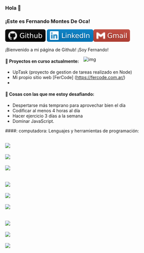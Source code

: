 ### Hola 👋 
### ¡Este es Fernando Montes De Oca!
<code></code>
[<code><img display="inline" src="-Github-000.svg"></code>](https://github.com/FerCodev)
[<code><img display="inline" src="-LinkedIn-blue.svg"></code>](https://www.linkedin.com/in/montes-de-oca/)[<code><img display="inline" src="-Gmail-c14438.svg"> </code>](mailto:fernando.proff@hotmail.com)

¡Bienvenido a mi página de Github! ¡Soy Fernando!  

<img align = "right" alt = "img" src = "" width = "50%" height = "auto" />


#### 🌱 Proyectos en curso actualmente: 
- UpTask (proyecto de gestion de tareas realizado en Node)  
- Mi propio sitio web  [FerCode] (https://fercode.com.ar/) 
- 

#### 💪 Cosas con las que me estoy desafiando:
- Despertarse más temprano para aprovechar bien el día
- Codificar al menos 4 horas al día
- Hacer ejercicio 3 días a la semana
- Dominar JavaScript.

####: computadora: Lenguajes y herramientas de programación:
<p>
	<img width = "50%" align = "right" src = "" />

<code> <img width = "10%" src = "https://www.vectorlogo.zone/logos/javascript/javascript-ar21.svg"> </code>
<code> <img width = "10%" src = "https://www.vectorlogo.zone/logos/json/json-ar21.svg"> </code>
<code> <img width = "8%" src = "https://www.vectorlogo.zone/logos/pugjs/pugjs-ar21.svg"> </code>
<br />
<code> <img width = "10%" src = "https://www.vectorlogo.zone/logos/reactjs/reactjs-ar21.svg"> </code>
<code> <img width = "10%" src = "https://www.vectorlogo.zone/logos/nodejs/nodejs-ar21.svg"> </code>
<code> <img width = "10%" src = "https://www.vectorlogo.zone/logos/npmjs/npmjs-ar21.svg"> </code>
<br />
<code> <img width = "10%" src = "https://www.vectorlogo.zone/logos/git-scm/git-scm-ar21.svg"> </code>
<code> <img width = "10%" src = "https://www.vectorlogo.zone/logos/w3_html5/w3_html5-ar21.svg"> </code>
<code> <img width = "10%" src = "https://www.vectorlogo.zone/logos/nodemonio/nodemonio-ar21.svg"> </code>
</p>